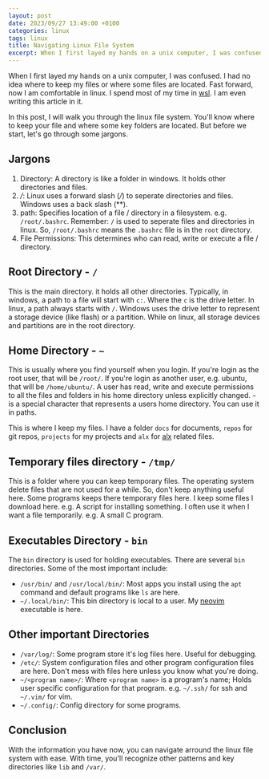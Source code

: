 ```yaml
---
layout: post
date: 2023/09/27 13:49:00 +0100
categories: linux
tags: linux
title: Navigating Linux File System
excerpt: When I first layed my hands on a unix computer, I was confused. I had no idea where to keep my files or where some files are located
---
```

When I first layed my hands on a unix computer, I was confused. I had no idea where to keep my files or where some files are located. Fast forward, now I am comfortable in linux. I spend most of my time in [wsl](https://learn.microsoft.com/en-us/windows/wsl/about). I am even writing this article in it.  

In this post, I will walk you through the linux file system. You'll know where to keep your file and where some key folders are located. But before we start, let's go through some jargons.  

## Jargons  

1. Directory: A directory is like a folder in windows. It holds other directories and files.  
2. */*: Linux uses a forward slash (*/*) to seperate directories and files. Windows uses a back slash (*\*).  
3. path: Specifies location of a file / directory in a filesystem. e.g. `/root/.bashrc`. Remember: `/` is used to seperate files and directories in linux. So, `/root/.bashrc` means the `.bashrc` file is in the `root` directory.  
4. File Permissions: This determines who can read, write or execute a file / directory.  

## Root Directory - `/`  

This is the main directory. it holds all other directories. Typically, in windows, a path to a file will start with `c:`. Where the `c` is the drive letter. In linux, a path always starts with `/`. Windows uses the drive letter to represent a storage device (like flash) or a partition. While on linux, all storage devices and partitions are in the root directory.  

## Home Directory - `~`  

This is usually where you find yourself when you login. If you're login as the root user, that will be `/root/`. If you're login as another user, e.g. ubuntu, that will be `/home/ubuntu/`. A user has read, write and execute permissions to all the files and folders in his home directory unless explicitly changed. `~` is a special character that represents a users home directory. You can use it in paths.  

This is where I keep my files. I have a folder `docs` for documents, `repos` for git repos, `projects` for my projects and `alx` for [alx](https://alxswe.com) related files.  

## Temporary files directory - `/tmp/`  

This is a folder where you can keep temporary files. The operating system delete files that are not used for a while. So, don't keep anything useful here. Some programs keeps there temporary files here. I keep some files I download here. e.g. A script for installing something. I often use it when I want a file temporarily. e.g. A small C program.

## Executables Directory - `bin`  

The `bin` directory is used for holding executables. There are several `bin` directories. Some of the most important include:  

- `/usr/bin/` and `/usr/local/bin/`: Most apps you install using the `apt` command and default programs like `ls` are here.  
- `~/.local/bin/`: This bin directory is local to a user. My [neovim](https://github.com/neovim/neovim) executable is here.  

## Other important Directories  

- `/var/log/`: Some program store it's log files here. Useful for debugging.  
- `/etc/`: System configuration files and other program configuration files are here. Don't mess with files here unless you know what you're doing.  
- `~/<program name>/`: Where `<program name>` is a program's name; Holds user specific configuration for that program. e.g. `~/.ssh/` for ssh and `~/.vim/` for vim.
- `~/.config/`: Config directory for some programs.  

## Conclusion  

With the information you have now, you can navigate arround the linux file system with ease. With time, you'll recognize other patterns and key directories like `lib` and `/var/`.  
